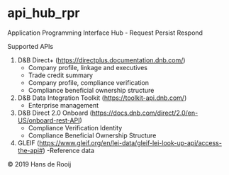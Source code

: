 # api_hub_rpr
Application Programming Interface Hub - Request Persist Respond

Supported APIs
1. D&B Direct+ (https://directplus.documentation.dnb.com/)
   - Company profile, linkage and executives
   - Trade credit summary
   - Company profile, compliance verification
   - Compliance beneficial ownership structure
2. D&B Data Integration Toolkit (https://toolkit-api.dnb.com/)
   - Enterprise management
3. D&B Direct 2.0 Onboard (https://docs.dnb.com/direct/2.0/en-US/onboard-rest-API)
   - Compliance Verification Identity
   - Compliance Beneficial Ownership Structure
4. GLEIF (https://www.gleif.org/en/lei-data/gleif-lei-look-up-api/access-the-api#)
   -Reference data

© 2019 Hans de Rooij


